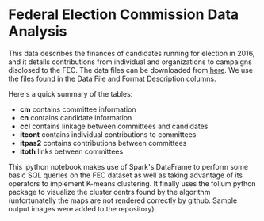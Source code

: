 # Federal Election Commission Data Analysis

This data describes the finances of candidates running for election in 2016, and it details contributions from individual and organizations to campaigns disclosed to the FEC. The data files can be downloaded from [here](http://www.fec.gov/finance/disclosure/ftpdet.shtml#a2015_2016). We use the files found in the Data File and Format Description columns.

Here's a quick summary of the tables:

  * **cm** contains committee information
  * **cn** contains candidate information
  * **ccl** contains linkage between committees and candidates
  * **itcont** contains individual contributions to committees
  * **itpas2** contains contributions between committees
  * **itoth** links between committees

This ipython notebook makes use of Spark's DataFrame to perform some basic SQL queries on the FEC dataset  as well as taking advantage of its operators to implement K-means clustering. It finally uses the folium python package to visualize the cluster centrs found by the algorithm (unfortunatelly the maps are not rendered correctly by github. Sample output images were added to the repository).
